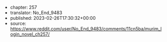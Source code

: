- chapter: 257
- translator: No_End_9483
- published: 2023-02-26T17:30:32+00:00
- source: https://www.reddit.com/user/No_End_9483/comments/11cn5ba/murim_login_novel_ch257/
